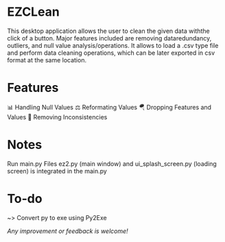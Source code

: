 # EZCLean

This desktop application allows the user to clean the given data withthe click of a button. Major features included are removing dataredundancy, outliers, and null value analysis/operations. It allows to load a .csv type file and perform data cleaning operations, which can be later exported in csv format at the same location.

# Features
📊 Handling Null Values
⚖️ Reformating Values
🪂 Dropping Features and Values
🎯 Removing Inconsistencies

# Notes
Run main.py
Files ez2.py (main window) and ui_splash_screen.py (loading screen) is integrated in the main.py

# To-do
~> Convert py to exe using Py2Exe

*Any improvement or feedback is welcome!*
